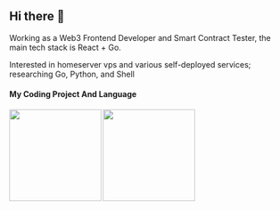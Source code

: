 ## Hi there 👋

Working as a Web3 Frontend Developer and Smart Contract Tester, the main tech stack is React + Go.

Interested in homeserver vps and various self-deployed services; researching Go, Python, and Shell

#### My Coding Project And Language

<div>
    <img height="165" align="left" src="https://github-readme-stats.vercel.app/api?username=kuusei&show_icons=true" />
    <img height="165" src="https://github-readme-stats.vercel.app/api/top-langs/?username=kuusei&langs_count=8&layout=compact" />
</div>
